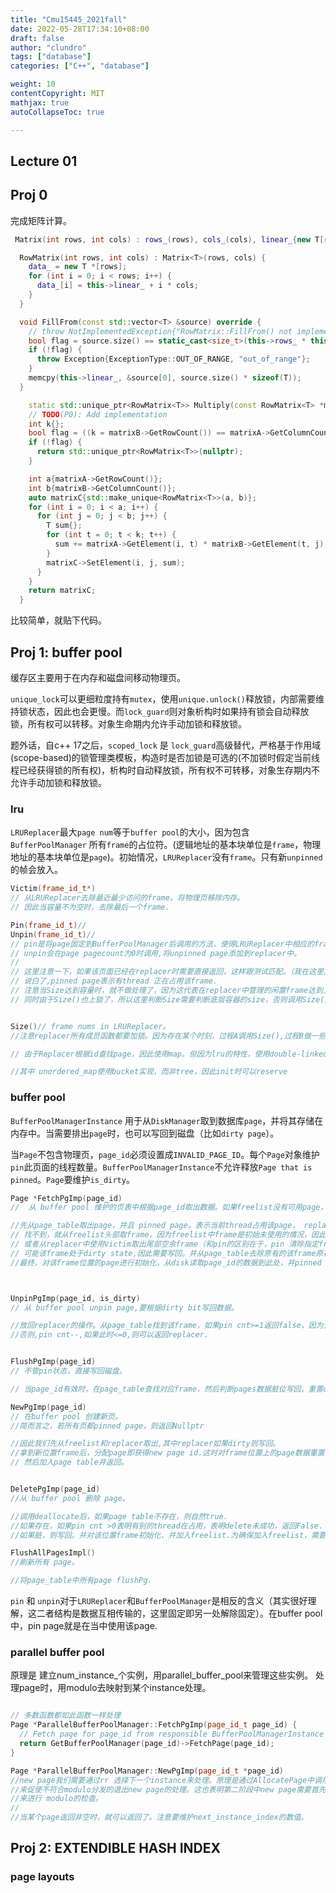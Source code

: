 ```yaml
---
title: "Cmu15445_2021fall"
date: 2022-05-28T17:34:10+08:00
draft: false
author: "clundro"
tags: ["database"]
categories: ["C++", "database"]

weight: 10
contentCopyright: MIT
mathjax: true
autoCollapseToc: true

---
```



## Lecture 01

## Proj 0

完成矩阵计算。

```cpp
 Matrix(int rows, int cols) : rows_(rows), cols_(cols), linear_{new T[rows * cols]} {}

  RowMatrix(int rows, int cols) : Matrix<T>(rows, cols) {
    data_ = new T *[rows];
    for (int i = 0; i < rows; i++) {
      data_[i] = this->linear_ + i * cols;
    }
  }

  void FillFrom(const std::vector<T> &source) override {
    // throw NotImplementedException{"RowMatrix::FillFrom() not implemented."};
    bool flag = source.size() == static_cast<size_t>(this->rows_ * this->cols_);
    if (!flag) {
      throw Exception{ExceptionType::OUT_OF_RANGE, "out_of_range"};
    }
    memcpy(this->linear_, &source[0], source.size() * sizeof(T));
  }

    static std::unique_ptr<RowMatrix<T>> Multiply(const RowMatrix<T> *matrixA, const RowMatrix<T> *matrixB) {
    // TODO(P0): Add implementation
    int k{};
    bool flag = ((k = matrixB->GetRowCount()) == matrixA->GetColumnCount());
    if (!flag) {
      return std::unique_ptr<RowMatrix<T>>(nullptr);
    }

    int a{matrixA->GetRowCount()};
    int b{matrixB->GetColumnCount()};
    auto matrixC{std::make_unique<RowMatrix<T>>(a, b)};
    for (int i = 0; i < a; i++) {
      for (int j = 0; j < b; j++) {
        T sum{};
        for (int t = 0; t < k; t++) {
          sum += matrixA->GetElement(i, t) * matrixB->GetElement(t, j);
        }
        matrixC->SetElement(i, j, sum);
      }
    }
    return matrixC;
  }

```

比较简单，就贴下代码。

## Proj 1: buffer pool

缓存区主要用于在内存和磁盘间移动物理页。

`unique_lock`可以更细粒度持有`mutex`，使用`unique.unlock()`释放锁，内部需要维持锁状态，因此也会更慢。而`lock_guard`则对象析构时如果持有锁会自动释放锁，所有权可以转移。对象生命期内允许手动加锁和释放锁。

题外话，自c++ 17之后，`scoped_lock` 是 `lock_guard`高级替代，严格基于作用域(scope-based)的锁管理类模板，构造时是否加锁是可选的(不加锁时假定当前线程已经获得锁的所有权)，析构时自动释放锁，所有权不可转移，对象生存期内不允许手动加锁和释放锁。

### lru

`LRUReplacer`最大`page num`等于`buffer pool`的大小，因为包含`BufferPoolManager` 所有`frame`的占位符。(逻辑地址的基本块单位是`frame`，物理地址的基本块单位是`page`)。初始情况，`LRUReplacer`没有`frame`。只有新`unpinned`的帧会放入。

```cpp
Victim(frame_id_t*)
// 从LRUReplacer去除最近最少访问的frame。将物理页移除内存。
// 因此当容量不为空时，去除最后一个frame.

Pin(frame_id_t)//
Unpin(frame_id_t)//
// pin是将page固定到BufferPoolManager后调用的方法，使得LRUReplacer中相应的frame移除。
// unpin会在page pagecount为0时调用,将unpinned page添加到replacer中。
//
// 这里注意一下，如果该页面已经在replacer时需要直接返回，这样跟测试匹配。（我在这里其实认为应当更新下顺序,即放到头前） 否则插入 LRUReplacer。
// 说白了,pinned page表示有thread 正在占用该frame.
// 注意当Size达到容量时，就不做处理了，因为这代表在replacer中管理的闲置frame达到上限。
// 同时由于Size()也上锁了，所以这里判断Size需要判断底层容器的size，否则调用Size()会死锁。解决死锁还可以scoped_lock里绑定个可重入的锁，但这样增加了锁的开销。


Size()// frame nums in LRUReplacer。
//注意replacer所有成员函数都要加锁。因为存在某个时刻，过程A调用Size(),过程B做一些数据的改动。

// 由于Replacer根据id查找page，因此使用map。但因为lru的特性，使用double-linked list比较方便，同时用hash table记录位置。

//其中 unordered_map使用bucket实现，而非tree，因此init时可以reserve
```

### buffer pool

`BufferPoolManagerInstance` 用于从`DiskManager`取到数据库`page`，并将其存储在内存中。当需要排出`page`时，也可以写回到磁盘（比如`dirty page`）。

当`Page`不包含物理页，`page_id`必须设置成`INVALID_PAGE_ID`。每个`Page`对象维护`pin`此页面的线程数量。`BufferPoolManagerInstance`不允许释放`Page that is pinned`。`Page`要维护`is_dirty`。

```cpp
Page *FetchPgImp(page_id)
//  从 buffer pool 维护的页表中根据page_id取出数据。如果freelist没有可用page，且其余页面均pinned，则返回null.

//先从page_table取出page，并且 pinned page。表示当前thread占用该page， replacer 移除该page,pin cnt++.因为存在之前page占用完后，page_table 留存page,且replacer重新收集了frame的情况。
// 找不到，就从freelist头部取frame，因为freelist中frame是初始未使用的情况，因此不需要dirty check，同时我们确保使用过的页面在返回freelist前已经flush过.(当然按照题目给的顺序，可以在取出frame后，统一做一个dirty check)
// 或者从replacer中使用Victim取出尾部空余frame（和pin的区别在于，pin 清除指定frame的replacer数据,victim是进行某种比如lru策略的尾部清除）
// 可能该frame处于dirty state,因此需要写回。并从page_table去除原有的该frame原存储的page_id.
//最终，对该frame位置的page进行初始化，从disk读取page_id的数据到此处，并pinned page.



UnpinPgImp(page_id, is_dirty)
// 从 buffer pool unpin page,要根据dirty bit写回数据。

//放回replacer的操作。从page_table找到该frame，如果pin cnt>=1返回false，因为无法放回replacer.
//否则,pin cnt--,如果此时<=0,则可以返回replacer.


FlushPgImp(page_id)
// 不管pin状态，直接写回磁盘。

// 当page_id有效时，在page_table查找对应frame，然后判断pages数据脏位写回，重置dirty bit.

NewPgImp(page_id)
// 在buffer pool 创建新页。
//简而言之，若所有页都pinned page，则返回Nullptr

//因此我们先从freelist和replacer取出,其中replacer如果dirty则写回。
//拿到新位置frame后，分配page即获得new page id.这时对frame位置上的page数据重置，
// 然后加入page table并返回。


DeletePgImp(page_id)
//从 buffer pool 删除 page。

//调用deallocate后，如果page table不存在，则自然true.
//如果存在，如果pin cnt >0表明有别的thread在占用，表明delete未成功，返回False.
//如果脏，则写回。并对该位置frame初始化，并加入freelist.为确保加入freelist，需要page table清理和调用replacer pin().

FlushAllPagesImpl()
//刷新所有 page。

//将page_table中所有page flushPg.

```

`pin` 和 `unpin`对于`LRUReplacer`和`BufferPoolManager`是相反的含义（其实很好理解，这二者结构是数据互相传输的，这里固定即另一处解除固定）。在buffer pool中，pin page就是在当中使用该page.

### parallel buffer pool

原理是 建立num_instance_个实例，用parallel_buffer_pool来管理这些实例。
处理page时，用modulo去映射到某个instance处理。

```cpp

// 多数函数都如此函数一样处理
Page *ParallelBufferPoolManager::FetchPgImp(page_id_t page_id) {
  // Fetch page for page_id from responsible BufferPoolManagerInstance
  return GetBufferPoolManager(page_id)->FetchPage(page_id);
}

Page *ParallelBufferPoolManager::NewPgImp(page_id_t *page_id)
//new page我们需要通过rr 选择下一个instance来处理。原理是通过AllocatePage中调用ValidatePageId，
//来促使不符合modulo分发的退出new page的处理。这也表明第二阶段中new page需要首先调用 allocatpage
//来进行 modulo的检查。
//
//当某个page返回非空时，就可以返回了。注意要维护next_instance_index的数值。
```

## Proj 2: EXTENDIBLE HASH INDEX

### page layouts
